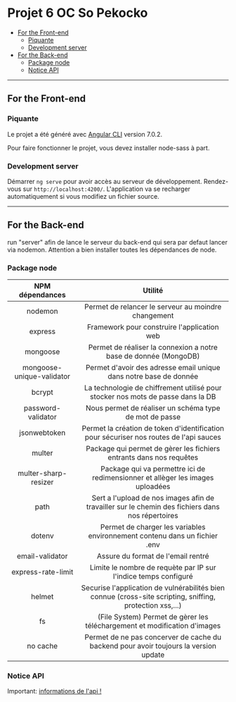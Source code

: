 # Projet 6 OC So Pekocko
  - [For the Front-end](#for-the-front-end)
    - [Piquante](#piquante)
    - [Development server](#development-server)
  - [For the Back-end](#for-the-back-end)
    - [Package node](#package-node)
    - [Notice API](#notice-api)
--------------------------------------------------------------------------------------------------------------------
## For the Front-end 

### Piquante

Le projet a été généré avec [Angular CLI](https://github.com/angular/angular-cli) version 7.0.2.

Pour faire fonctionner le projet, vous devez installer node-sass à part.

### Development server

Démarrer `ng serve` pour avoir accès au serveur de développement. Rendez-vous sur `http://localhost:4200/`. L'application va se recharger automatiquement si vous modifiez un fichier source.

--------------------------------------------------------------------------------------------------------------------
## For the Back-end

run "server" afin de lance le serveur du back-end qui sera par defaut lancer via nodemon. Attention a bien installer toutes les dépendances de node.


### Package node 


| NPM dépendances                   | Utilité                                                                                                       |
|:---------------------------------:|:-------------------------------------------------------------------------------------------------------------:|
| nodemon                           |Permet de relancer le serveur au moindre changement                                                            |
| express                           |Framework pour construire l'application web                                                                    |
| mongoose                          |Permet de réaliser la connexion a notre base de donnée (MongoDB)                                               |
| mongoose-unique-validator         |Permet d'avoir des adresse email unique dans notre base de donnée                                              |
| bcrypt                            |La technologie de chiffrement utilisé pour stocker nos mots de passe dans la DB                                |
| password-validator                |Nous permet de réaliser un schéma type de mot de passe                                                         |
| jsonwebtoken                      |Permet la création de token d'identification pour sécuriser nos routes de l'api sauces                         |
| multer                            |Package qui permet de gèrer les fichiers entrants dans nos requêtes                                            |
| multer-sharp-resizer              |Package qui va permettre ici de redimensionner et allèger les images uploadées                                 |
| path                              |Sert a l'upload de nos images afin de travailler sur le chemin des fichiers dans nos répertoires               |
| dotenv                            |Permet de charger les variables environnement contenu dans un fichier .env                                     |
| email-validator                   |Assure du format de l'email rentré                                                                             |
| express-rate-limit                |Limite le nombre de requète par IP sur l'indice temps configuré                                                |
| helmet                            |Securise l'application de vulnérabilités bien connue (cross-site scripting, sniffing, protection xss,...)      |
| fs                                |(File System) Permet de gèrer les téléchargement et modification d'images                                      |
| no cache                          |Permet de ne pas concerver de cache du backend pour avoir toujours la version update                           |

### Notice API


 Important: [informations de l'api !](https://s3-eu-west-1.amazonaws.com/course.oc-static.com/projects/DWJ_FR_P6/Guidelines+API.pdf "Redirection sur le lien fournit par Openclassrooms")
